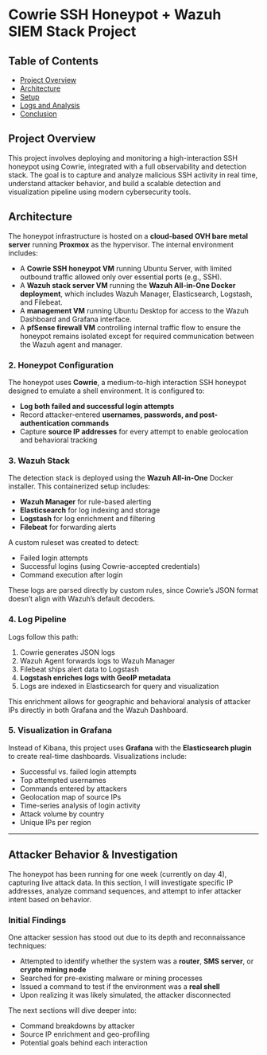 
# Cowrie SSH Honeypot + Wazuh SIEM Stack Project

## Table of Contents

- [Project Overview](#project-overview)
- [Architecture](#architecture)
- [Setup](#setup)
- [Logs and Analysis](#logs-and-analysis)
- [Conclusion](#conclusion)


## **Project Overview**

This project involves deploying and monitoring a high-interaction SSH honeypot using Cowrie, integrated with a full observability and detection stack. The goal is to capture and analyze malicious SSH activity in real time, understand attacker behavior, and build a scalable detection and visualization pipeline using modern cybersecurity tools.

## **Architecture**
The honeypot infrastructure is hosted on a **cloud-based OVH bare metal server** running **Proxmox** as the hypervisor. The internal environment includes:

- A **Cowrie SSH honeypot VM** running Ubuntu Server, with limited outbound traffic allowed only over essential ports (e.g., SSH).
- A **Wazuh stack server VM** running the **Wazuh All-in-One Docker deployment**, which includes Wazuh Manager, Elasticsearch, Logstash, and Filebeat.
- A **management VM** running Ubuntu Desktop for access to the Wazuh Dashboard and Grafana interface.
- A **pfSense firewall VM** controlling internal traffic flow to ensure the honeypot remains isolated except for required communication between the Wazuh agent and manager.

### 2. **Honeypot Configuration**
The honeypot uses **Cowrie**, a medium-to-high interaction SSH honeypot designed to emulate a shell environment. It is configured to:

- **Log both failed and successful login attempts**
- Record attacker-entered **usernames, passwords, and post-authentication commands**
- Capture **source IP addresses** for every attempt to enable geolocation and behavioral tracking

### 3. **Wazuh Stack**
The detection stack is deployed using the **Wazuh All-in-One** Docker installer. This containerized setup includes:

- **Wazuh Manager** for rule-based alerting
- **Elasticsearch** for log indexing and storage
- **Logstash** for log enrichment and filtering
- **Filebeat** for forwarding alerts

A custom ruleset was created to detect:
- Failed login attempts
- Successful logins (using Cowrie-accepted credentials)
- Command execution after login

These logs are parsed directly by custom rules, since Cowrie’s JSON format doesn’t align with Wazuh’s default decoders.

### 4. **Log Pipeline**
Logs follow this path:

1. Cowrie generates JSON logs
2. Wazuh Agent forwards logs to Wazuh Manager
3. Filebeat ships alert data to Logstash
4. **Logstash enriches logs with GeoIP metadata**
5. Logs are indexed in Elasticsearch for query and visualization

This enrichment allows for geographic and behavioral analysis of attacker IPs directly in both Grafana and the Wazuh Dashboard.

### 5. **Visualization in Grafana**
Instead of Kibana, this project uses **Grafana** with the **Elasticsearch plugin** to create real-time dashboards. Visualizations include:

- Successful vs. failed login attempts
- Top attempted usernames
- Commands entered by attackers
- Geolocation map of source IPs
- Time-series analysis of login activity
- Attack volume by country
- Unique IPs per region

---

## **Attacker Behavior & Investigation**

The honeypot has been running for one week (currently on day 4), capturing live attack data. In this section, I will investigate specific IP addresses, analyze command sequences, and attempt to infer attacker intent based on behavior.

### Initial Findings
One attacker session has stood out due to its depth and reconnaissance techniques:

- Attempted to identify whether the system was a **router**, **SMS server**, or **crypto mining node**
- Searched for pre-existing malware or mining processes
- Issued a command to test if the environment was a **real shell**
- Upon realizing it was likely simulated, the attacker disconnected

The next sections will dive deeper into:
- Command breakdowns by attacker
- Source IP enrichment and geo-profiling
- Potential goals behind each interaction
